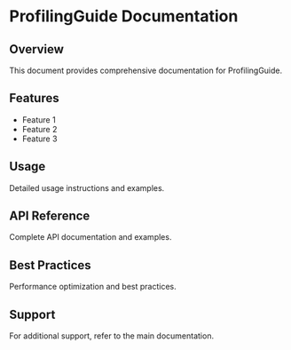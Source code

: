 # ProfilingGuide Documentation

## Overview

This document provides comprehensive documentation for ProfilingGuide.

## Features

- Feature 1
- Feature 2
- Feature 3

## Usage

Detailed usage instructions and examples.

## API Reference

Complete API documentation and examples.

## Best Practices

Performance optimization and best practices.

## Support

For additional support, refer to the main documentation.
